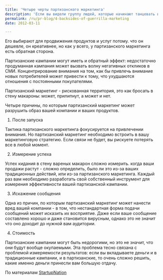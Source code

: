 ```yaml
---
title: 'Четыре черты партизанского маркетинга'
description: 'Если вы видели группу людей, которые начинают танцевать в молле, стикеры, которыми покрыты все поверхности в одном из районов города, или видите нестандартный дизайн витрины магазина или инсталляцию на углу улицы - вы видите партизанский маркетинг.'
permalink: /ru/pr-blog/4-backsides-of-guerrilla-marketing
date: 2012-03-11

---
```


Его выбирают для продвижения продуктов и услуг потому. что он дешевле, он креативнее, но как у всего, у партизанского маркетинга есть обратная сторона.

Партизанские кампании могут иметь и обратный эффект: недостаточно продуманная кампания может вызвать волну негативных откликов в СМИ. Концентрирование внимания на том, как бы привлечь внимание новых потребителей может привести к тому, что ухудшаются отношения с постоянными покупателями.

Партизанский маркетинг - рискованная территория, это как бросать в стену макароны: может, прилипнут, а может и нет.

Четыре причины, по которым партизанский маркетинг может разрушить образ вашей компании и ваших продуктов.

1. После запуска

Тактика партизанского маркетинга фокусируется на привлечении внимания. Но партизанский маркетинг необходимо встроить в вашу маркетинговую стратегию. Если связи не будет, вы рискуете потерять все в любой момент.

2. Измерение успеха

Успех кидания в стену вареных макарон сложно измерить. когда ваши продажи растут - сложно определить, было ли это из-за ваших традиционных действий, или из-за партизанского маркетинга. Каждый раз вам необходимо разработать свой собственный инструмент для измерения эффективности вашей партизанской кампании.

3. Искажение сообщения

Одна из причин, по которым партизанский маркетинг может нанести вред вашей компании - в том, что нестандартная форма подачи сообщений может исказить их восприятие. Даже если ваше сообщение составлено хорошо и даже становится вирусным, однако это не значит что оно доходит до нужной вам аудитории.

4. Стоимость

Партизанские кампании могут быть недорогими, но это не значит, что они будут вообще окупаемыми. Эта проблема тесно связана с проблемой измеряемости результатов: если вы вкладываете деньги и в традиционные кампании, и в партизанские, то очень сложно решить, какие именно деньги принесли вам большую отдачу.

По материалам <a href="http://www.startupnation.com/business-blogs/index.php/2012/02/25/the-downside-of-guerrilla-marketing-four-things-you-need-to-know/">StartupNation</a>

